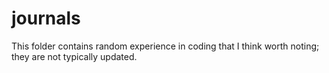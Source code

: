 # journals

This folder contains random experience in coding that I think worth noting; they
are not typically updated.
